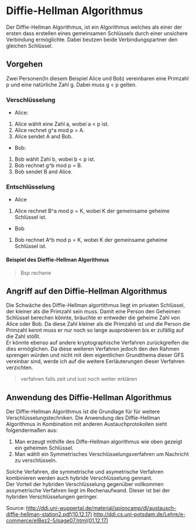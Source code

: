 # Diffie-Hellman Algorithmus

Der Diffie-Hellman Algorithmus, ist ein Algorithmus welches als einer der ersten dass erstellen eines gemeinsamen Schlüssels durch einer unsichere Verbindung ermöglichte. Dabei beutzen beide Verbindungspartner den gleichen Schlüssel.

## Vorgehen

Zwei Personen(In diesem Beispiel Alice und Bob) vereinbaren eine Primzahl p und eine natürliche Zahl g. Dabei muss g < p gelten.

### Verschlüsselung

* Alice:
1. Alice wählt eine Zahl a, wobei a < p ist.
1. Alice rechnet g^a mod p = A.
1. Alice sendet A and Bob.

* Bob:
1. Bob wählt Zahl b, wobei b < p ist.
1. Bob rechnet g^b mod p = B.
1. Bob sendet B and Alice.

### Entschlüsselung

* Alice
1. Alice rechnet B^a mod p = K, wobei K der gemeinsame geheime Schlüssel ist.

* Bob
1. Bob rechnet A^b mod p = K, wobei K der gemeinsame geheime Schlüssel ist.

#### Beispiel des Dieffie-Hellman Algorithmus

> Bsp rechene

## Angriff auf den Diffie-Hellman  Algorithmus

Die Schwäche des Diffie-Hellman algortithmus liegt im privaten Schlüssel, der kleiner als die Primzahl sein muss. Damit eine Person den Geheimen Schlüssel berechen könnte, bräuchte er entweder die geheime Zahl von Alice oder Bob. Da diese Zahl kleiner als die Primzahö ist und die Person die Primzahl kennt muss er nur noch so lange ausprobieren bis er zufällig auf die Zahl stößt.  
Er könnte ebenso auf andere kryptographische Verfahren zurückgreifen die dies ermöglichen. Da diese weiteren Verfahren jedoch den den Rahmen sprengen würden und nicht mit dem eigentlichen Grundthema dieser GFS vereinbar sind, werde ich auf die weitere Eerläuterungen dieser Verfahren verzichten.
> verfahren falls zeit und lust noch weiter erklären

## Anwendung des Diffie-Hellman Algorithmus

Der Diffie-Hellman Algorithmus ist die Grundlage für für weitere Verschlüsselungstechniken. Die Anwendung des Diffie-Hellman Algorithmus in Kombination mit anderen Austauchprotokollen sieht folgendermaßen aus:

1. Man erzeugt mithilfe des Diffe-Hellman algorithmus wie oben gezeigt ein geheimen Schlüssel.
1. Man wählt ein Symmetrisches Verschlüsselungsverfahren um Nachricht zu verschlüsseln.

Solche Verfahren, die symmetrische und asymetrische Verfahren kombinieren werden auch hybride Verschlüsselung gennant.  
Der Vorteil der hybriden Verschlüsselung gegenüber vollkommen assymetrische Verfahren liegt im Rechenaufwand. Dieser ist bei der hybriden Verschlüsselungen geringer.

Source: http://ddi.uni-wuppertal.de/material/spioncamp/dl/austausch-diffie-hellman-station2.pdf(10.12.17)
http://ddi.cs.uni-potsdam.de/Lehre/e-commerce/elBez2-5/page07.html(01.12.17)
